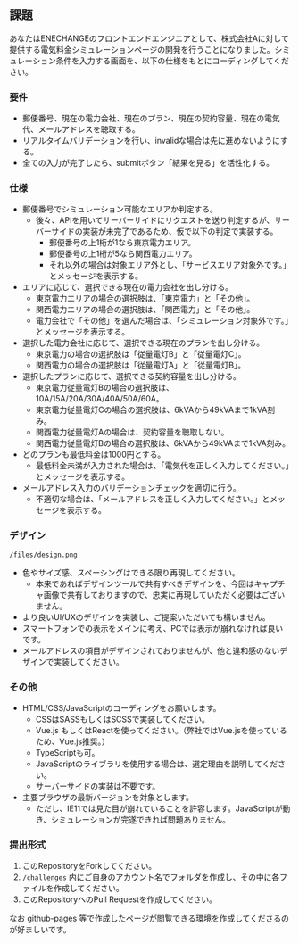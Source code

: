 ## 課題
あなたはENECHANGEのフロントエンドエンジニアとして、株式会社Aに対して提供する電気料金シミュレーションページの開発を行うことになりました。シミュレーション条件を入力する画面を、以下の仕様をもとにコーディングしてください。

### 要件
- 郵便番号、現在の電力会社、現在のプラン、現在の契約容量、現在の電気代、メールアドレスを聴取する。
- リアルタイムバリデーションを行い、invalidな場合は先に進めないようにする。
- 全ての入力が完了したら、submitボタン「結果を見る」を活性化する。

### 仕様
- 郵便番号でシミュレーション可能なエリアか判定する。
  - 後々、APIを用いてサーバーサイドにリクエストを送り判定するが、サーバーサイドの実装が未完了であるため、仮で以下の判定で実装する。
    - 郵便番号の上1桁が1なら東京電力エリア。
    - 郵便番号の上1桁が5なら関西電力エリア。
    - それ以外の場合は対象エリア外とし、「サービスエリア対象外です。」とメッセージを表示する。
- エリアに応じて、選択できる現在の電力会社を出し分ける。
  - 東京電力エリアの場合の選択肢は、「東京電力」と「その他」。
  - 関西電力エリアの場合の選択肢は、「関西電力」と「その他」。
  - 電力会社で「その他」を選んだ場合は、「シミュレーション対象外です。」とメッセージを表示する。
- 選択した電力会社に応じて、選択できる現在のプランを出し分ける。
  - 東京電力の場合の選択肢は「従量電灯B」と「従量電灯C」。
  - 関西電力の場合の選択肢は「従量電灯A」と「従量電灯B」。
- 選択したプランに応じて、選択できる契約容量を出し分ける。
  - 東京電力従量電灯Bの場合の選択肢は、10A/15A/20A/30A/40A/50A/60A。
  - 東京電力従量電灯Cの場合の選択肢は、6kVAから49kVAまで1kVA刻み。
  - 関西電力従量電灯Aの場合は、契約容量を聴取しない。
  - 関西電力従量電灯Bの場合の選択肢は、6kVAから49kVAまで1kVA刻み。
- どのプランも最低料金は1000円とする。
  - 最低料金未満が入力された場合は、「電気代を正しく入力してください。」とメッセージを表示する。
- メールアドレス入力のバリデーションチェックを適切に行う。
  - 不適切な場合は、「メールアドレスを正しく入力してください。」とメッセージを表示する。

### デザイン
`/files/design.png`
- 色やサイズ感、スペーシングはできる限り再現してください。
  - 本来であればデザインツールで共有すべきデザインを、今回はキャプチャ画像で共有しておりますので、忠実に再現していただく必要はございません。
- より良いUI/UXのデザインを実装し、ご提案いただいても構いません。
- スマートフォンでの表示をメインに考え、PCでは表示が崩れなければ良いです。
- メールアドレスの項目がデザインされておりませんが、他と違和感のないデザインで実装してください。


### その他
- HTML/CSS/JavaScriptのコーディングをお願いします。
  - CSSはSASSもしくはSCSSで実装してください。
  - Vue.js もしくはReactを使ってください。（弊社ではVue.jsを使っているため、Vue.js推奨。）
  - TypeScriptも可。
  - JavaScriptのライブラリを使用する場合は、選定理由を説明してください。
  - サーバーサイドの実装は不要です。
- 主要ブラウザの最新バージョンを対象とします。
  - ただし、IE11では見た目が崩れていることを許容します。JavaScriptが動き、シミュレーションが完遂できれば問題ありません。

### 提出形式
1. このRepositoryをForkしてください。
1. `/challenges` 内にご自身のアカウント名でフォルダを作成し、その中に各ファイルを作成してください。
1. このRepositoryへのPull Requestを作成してください。

なお github-pages 等で作成したページが閲覧できる環境を作成してくださるのが好ましいです。
